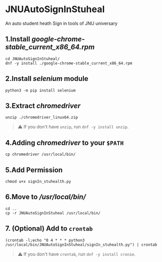 # JNUAutoSignInStuheal
An auto student heath Sign in tools of JNU universary

## 1.Install *google-chrome-stable_current_x86_64.rpm*

```
cd JNUAutoSignInStuheal/
dnf -y install ./google-chrome-stable_current_x86_64.rpm
```

## 2.Install *selenium* module

```
python3 -m pip install selenium
```
## 3.Extract *chromedriver*

```
unzip ./chromedriver_linux64.zip
```

>:warning: If you don't have `unzip`, run `dnf -y install unzip`.

## 4.Adding *chromedriver* to your `$PATH`
```
cp chromedriver /usr/local/bin/
```

## 5.Add Permission

```
chmod u+x signIn_stuhealth.py
```

## 6.Move to */usr/local/bin/*

```
cd ..
cp -r JNUAutoSignInStuheal /usr/local/bin/
```

## 7. (Optional) Add to `crontab`

```
(crontab -l;echo "0 4 * * * python3 /usr/local/bin/JNUAutoSignInStuheal/signIn_stuhealth.py") | crontab
```

>:warning: If you don't have `crontab`, run `dnf -y install cronie`.
